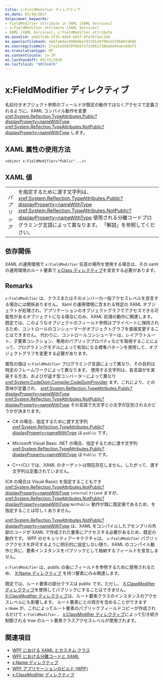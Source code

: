 ```yaml
---
title: x:FieldModifier ディレクティブ
ms.date: 03/30/2017
helpviewer_keywords:
- FieldModifier attribute in XAML [XAML Services]
- x:FieldModifier attribute [XAML Services]
- XAML [XAML Services], x:FieldModifier attribute
ms.assetid: ed427cd4-2f35-4d24-bd2f-0fa7b71ec248
ms.openlocfilehash: 4e67a6dac49b8d6a7d316526f99a1519b08fd68b
ms.sourcegitcommit: 27a15a55019f6b5f2733961738babe94aec0def3
ms.translationtype: MT
ms.contentlocale: ja-JP
ms.lasthandoff: 09/15/2020
ms.locfileid: "90554476"
---
```

# <a name="xfieldmodifier-directive"></a>x:FieldModifier ディレクティブ
名前付きオブジェクト参照のフィールドが既定の動作ではなくアクセスで定義されるように、XAML コンパイル動作を変更 <xref:System.Reflection.TypeAttributes.Public?displayProperty=nameWithType> <xref:System.Reflection.TypeAttributes.NotPublic?displayProperty=nameWithType> します。

## <a name="xaml-attribute-usage"></a>XAML 属性の使用方法

```xaml
<object x:FieldModifier="Public".../>
```

## <a name="xaml-values"></a>XAML 値

|||
|-|-|
|*パブリック*|を指定するために渡す文字列は、 <xref:System.Reflection.TypeAttributes.Public?displayProperty=nameWithType> <xref:System.Reflection.TypeAttributes.NotPublic?displayProperty=nameWithType> 使用される分離コードプログラミング言語によって異なります。 「解説」を参照してください。|

## <a name="dependencies"></a>依存関係

 XAML の運用環境で `x:FieldModifier` 任意の場所を使用する場合は、その xaml の運用環境のルート要素で [x:Class ディレクティブ](xclass-directive.md)を宣言する必要があります。

## <a name="remarks"></a>Remarks

`x:FieldModifier` は、クラスまたはそのメンバーの一般アクセスレベルを宣言する場合には関係ありません。 Xaml の運用環境に含まれる特定の XAML オブジェクトが処理され、アプリケーションのオブジェクトグラフでアクセスできる可能性があるオブジェクトになる場合にのみ、XAML 処理の動作に関連します。 既定では、このようなオブジェクトのフィールド参照はプライベートに保持されるため、コントロールのコンシューマーがオブジェクトグラフを直接変更することはできません。 代わりに、コントロールコンシューマーは、レイアウトルート、子要素コレクション、専用のパブリックプロパティなどを取得することによって、プログラミングモデルによって有効になる標準パターンを使用して、オブジェクトグラフを変更する必要があります。

属性の値は `x:FieldModifier` プログラミング言語によって異なり、その目的は特定のフレームワークによって異なります。 使用する文字列は、各言語がを実装する方法、およびが返す型コンバーターによって異なり <xref:System.CodeDom.Compiler.CodeDomProvider> ます。これにより、との意味が定義され、 <xref:System.Reflection.TypeAttributes.Public?displayProperty=nameWithType> <xref:System.Reflection.TypeAttributes.NotPublic?displayProperty=nameWithType> その言語で大文字と小文字が区別されるかどうかが決まります。

- C# の場合、指定するために渡す文字列 <xref:System.Reflection.TypeAttributes.Public?displayProperty=nameWithType> は `public` です。

- Microsoft Visual Basic .NET の場合、指定するために渡す文字列 <xref:System.Reflection.TypeAttributes.Public?displayProperty=nameWithType> は `Public` です。

- C++/CLI では、XAML のターゲットは現在存在しません。したがって、渡す文字列は定義されていません。

(C# の場合は Visual Basic) を指定することもでき <xref:System.Reflection.TypeAttributes.NotPublic?displayProperty=nameWithType> `internal` `Friend` ますが、 <xref:System.Reflection.TypeAttributes.NotPublic?displayProperty=nameWithType> `NotPublic` 動作が既に既定値であるため、を指定することは珍しくありません。

<xref:System.Reflection.TypeAttributes.NotPublic?displayProperty=nameWithType> は、XAML をコンパイルしたアセンブリの外部のコードが XAML で作成された要素にアクセスする必要があるため、既定の動作です。 WPF のセキュリティアーキテクチャは、 `x:FieldModifier` パブリックアクセスを許可するように明示的に設定しない限り、XAML のコンパイル動作と共に、要素インスタンスをパブリックとして格納するフィールドを宣言しません。

`x:FieldModifier` は、public の後にフィールドを参照するために使用されるため、 [X:Name ディレクティブ](xname-directive.md) を持つ要素にのみ関連します。

既定では、ルート要素の部分クラスは public です。ただし、 [X:ClassModifier ディレクティブ](xclassmodifier-directive.md)を使用してパブリックにすることはできません。 [X:ClassModifier ディレクティブ](xclassmodifier-directive.md)は、ルート要素クラスのインスタンスのアクセスレベルにも影響します。 ルート要素にとの両方を含めることができます `x:Name` が、これによってルート要素のパブリックフィールドコピーが作成されるだけで `x:FieldModifier` 、 [x:ClassModifier ディレクティブ](xclassmodifier-directive.md)によって引き続き制御される true のルート要素クラスアクセスレベルが使用されます。

## <a name="see-also"></a>関連項目

- [WPF における XAML とカスタム クラス](/dotnet/desktop/wpf/advanced/xaml-and-custom-classes-for-wpf)
- [WPF における分離コードと XAML](/dotnet/desktop/wpf/advanced/code-behind-and-xaml-in-wpf)
- [x:Name ディレクティブ](xname-directive.md)
- [WPF アプリケーションのビルド (WPF)](/dotnet/desktop/wpf/app-development/building-a-wpf-application-wpf)
- [x:ClassModifier ディレクティブ](xclassmodifier-directive.md)
